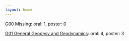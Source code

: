 ```yaml
---
layout: home
---
```

[G00 Missing](G00_Missing/): oral: 1, poster: 0

[G01 General Geodesy and Geodynamics](G01_General_Geodesy_and_Geodynamics/): oral: 4, poster: 3

